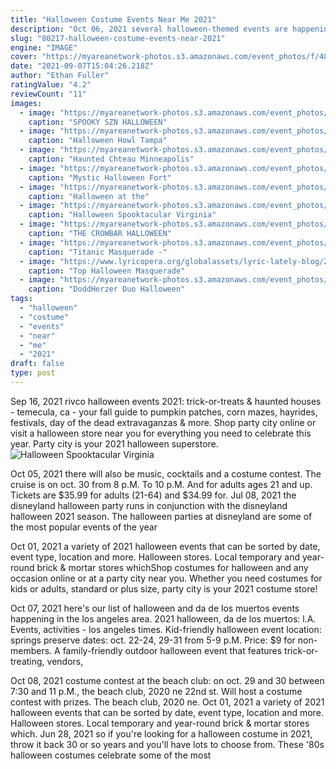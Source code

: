 ```yaml
---
title: "Halloween Costume Events Near Me 2021"
description: "Oct 06, 2021 several halloween-themed events are happening at parks across st. Louis county throughout the month of october. An evening in the cemetery will be held on oct. 8 and 9 at faust park."
slug: "80217-halloween-costume-events-near-2021"
engine: "IMAGE"
cover: "https://myareanetwork-photos.s3.amazonaws.com/event_photos/f/486594_1602093098.jpg"
date: "2021-09-07T15:04:26.218Z"
author: "Ethan Fuller"
ratingValue: "4.2"
reviewCount: "11"
images:
  - image: "https://myareanetwork-photos.s3.amazonaws.com/event_photos/f/486594_1602093098.jpg"
    caption: "SPOOKY SZN HALLOWEEN"
  - image: "https://myareanetwork-photos.s3.amazonaws.com/event_photos/f/425443_1568386930.jpg"
    caption: "Halloween Howl Tampa"
  - image: "https://myareanetwork-photos.s3.amazonaws.com/event_photos/f/267021_1505834961.jpg"
    caption: "Haunted Chteau Minneapolis"
  - image: "https://myareanetwork-photos.s3.amazonaws.com/event_photos/cover/319492_1540475265.jpg?1540475265"
    caption: "Mystic Halloween Fort"
  - image: "https://myareanetwork-photos.s3.amazonaws.com/event_photos/f/433268_1570467724.jpg"
    caption: "Halloween at the"
  - image: "https://myareanetwork-photos.s3.amazonaws.com/event_photos/f/434120_1570650228.jpg"
    caption: "Halloween Spooktacular Virginia"
  - image: "https://myareanetwork-photos.s3.amazonaws.com/event_photos/cover/80317_1508844325.jpg?1508844356"
    caption: "THE CROWBAR HALLOWEEN"
  - image: "https://myareanetwork-photos.s3.amazonaws.com/event_photos/f/430736_1569685172.jpg"
    caption: "Titanic Masquerade -"
  - image: "https://www.lyricopera.org/globalassets/lyric-lately-blog/2019-images/hero.jpg"
    caption: "Top Halloween Masquerade"
  - image: "https://myareanetwork-photos.s3.amazonaws.com/event_photos/cover/433808_1570595350.jpg"
    caption: "DoddHerzer Duo Halloween"
tags:
  - "halloween"
  - "costume"
  - "events"
  - "near"
  - "me"
  - "2021"
draft: false
type: post
---
```


Sep 16, 2021 rivco halloween events 2021: trick-or-treats & haunted houses - temecula, ca - your fall guide to pumpkin patches, corn mazes, hayrides, festivals, day of the dead extravaganzas & more. Shop party city online or visit a halloween store near you for everything you need to celebrate this year. Party city is your 2021 halloween superstore.
![Halloween Spooktacular Virginia](https://myareanetwork-photos.s3.amazonaws.com/event_photos/f/434120_1570650228.jpg "Halloween Spooktacular Virginia")

Oct 05, 2021 there will also be music, cocktails and a costume contest. The cruise is on oct. 30 from 8 p.M. To 10 p.M. And for adults ages 21 and up. Tickets are $35.99 for adults (21-64) and $34.99 for. Jul 08, 2021 the disneyland halloween party runs in conjunction with the disneyland halloween 2021 season. The halloween parties at disneyland are some of the most popular events of the year
<!--inArticleAds-->

<!--galleryOne-->

Oct 01, 2021 a variety of 2021 halloween events that can be sorted by date, event type, location and more. Halloween stores. Local temporary and year-round brick & mortar stores whichShop costumes for halloween and any occasion online or at a party city near you. Whether you need costumes for kids or adults, standard or plus size, party city is your 2021 costume store!
<!--inArticleAds-->

<!--galleryTwo-->

Oct 07, 2021 here's our list of halloween and da de los muertos events happening in the los angeles area. 2021 halloween, da de los muertos: l.A. Events, activities - los angeles times. Kid-friendly halloween event location: springs preserve dates: oct. 22-24, 29-31 from 5-9 p.M. Price: $9 for non-members. A family-friendly outdoor halloween event that features trick-or-treating, vendors,
<!--galleryThree-->

Oct 08, 2021 costume contest at the beach club: on oct. 29 and 30 between 7:30 and 11 p.M., the beach club, 2020 ne 22nd st. Will host a costume contest with prizes. The beach club, 2020 ne. Oct 01, 2021 a variety of 2021 halloween events that can be sorted by date, event type, location and more. Halloween stores. Local temporary and year-round brick & mortar stores which. Jun 28, 2021 so if you're looking for a halloween costume in 2021, throw it back 30 or so years and you'll have lots to choose from. These '80s halloween costumes celebrate some of the most